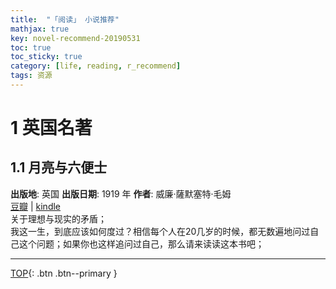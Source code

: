 ```yaml
---
title:  "「阅读」 小说推荐"
mathjax: true
key: novel-recommend-20190531
toc: true
toc_sticky: true
category: [life, reading, r_recommend]
tags: 资源
---
```

<span id='head'></span>

<!--more-->   

# 1 英国名著
## 1.1 月亮与六便士
**出版地‎**: ‎英国	**出版日期‎**: ‎1919 年 **作者**‎: ‎威廉·薩默塞特·毛姆    
[豆瓣](https://book.douban.com/subject/1858513/) | [kindle](https://mp.weixin.qq.com/s?__biz=MzAxMTAzNDM2OQ==&mid=2657076339&idx=2&sn=40fc053e437c8863921a2ce08c36aae0&chksm=80ec2e1db79ba70b5d4fb522f9682de5cab1eb4ea14a301ef2e7a3c7caa20d5b1bec82c170b1&mpshare=1&scene=1&srcid=#rd)   
关于理想与现实的矛盾；   
我这一生，到底应该如何度过？相信每个人在20几岁的时候，都无数遍地问过自己这个问题；如果你也这样追问过自己，那么请来读读这本书吧；


-------------------  
[TOP](#head){: .btn .btn--primary }

